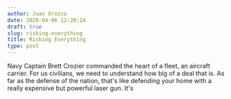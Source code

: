 ```yaml
---
author: Juan Orozco
date: 2020-04-06 12:20:14
draft: true
slug: risking-everything
title: Risking Everything
type: post
---
```


Navy Captain Brett Crozier commanded the heart of a fleet, an aircraft carrier. For us civilians, we need to understand how big of a deal that is. As far as the defense of the nation, that's like defending your home with a really expensive but powerful laser gun. It's